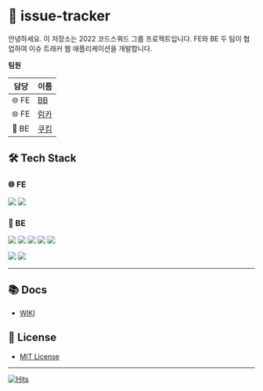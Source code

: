 # 📝 issue-tracker

안녕하세요. 이 저장소는 2022 코드스쿼드 그룹 프로젝트입니다. FE와 BE 두 팀이 협업하여 이슈 트래커 웹 애플리케이션을 개발합니다.


**팀원**

| 담당  | 이름                                  | 
| ----- | ------------------------------------- | 
| 🌐 FE | [BB](https://github.com/BB-choi) | 
| 🌐 FE | [럼카](https://github.com/yongseongjeon)     | 
| 🤖 BE | [쿠킴](https://github.com/ku-kim)     |


## 🛠 Tech Stack

### 🌐 FE

<img src="https://shields.io/badge/TypeScript-3178C6?logo=TypeScript&logoColor=FFF&style=flat-square"/> <img src="https://img.shields.io/badge/React-61DAFB?style=flat&logo=React&logoColor=white"/> 

### 🤖 BE

<img src="https://img.shields.io/badge/Java-007396?style=flat&logo=Java&logoColor=white"/> <img src="https://img.shields.io/badge/Spring-6DB33F?style=flat&logo=Spring&logoColor=white"/> <img src="https://img.shields.io/badge/JUnit5-25A162?style=flat&logo=JUnit5&logoColor=white"/>  <img src="https://img.shields.io/badge/JPA-6DB33F?style=flat&logo=Spring&logoColor=white"/> <img src="https://img.shields.io/badge/MySQL-005C84?style=flat&logo=mysql&logoColor=white"/>

<img src="https://img.shields.io/badge/AWS-232F3E?style=flat&logo=Amazon AWS&logoColor=white"/> <img src="https://img.shields.io/badge/Docker-blue?style=flat&logo=docker&logoColor=white"/>


---


## 📚 Docs

- [WIKI](https://github.com/ku-kim/issue-tracker)


## 📝 License

- [MIT License](./LICENSE)

---


[![Hits](https://hits.seeyoufarm.com/api/count/incr/badge.svg?url=https%3A%2F%2Fgithub.com%2Fku-kim%2Fissue-tracker&count_bg=%2379C83D&title_bg=%23555555&icon=&icon_color=%23E7E7E7&title=hits&edge_flat=false)](https://hits.seeyoufarm.com)